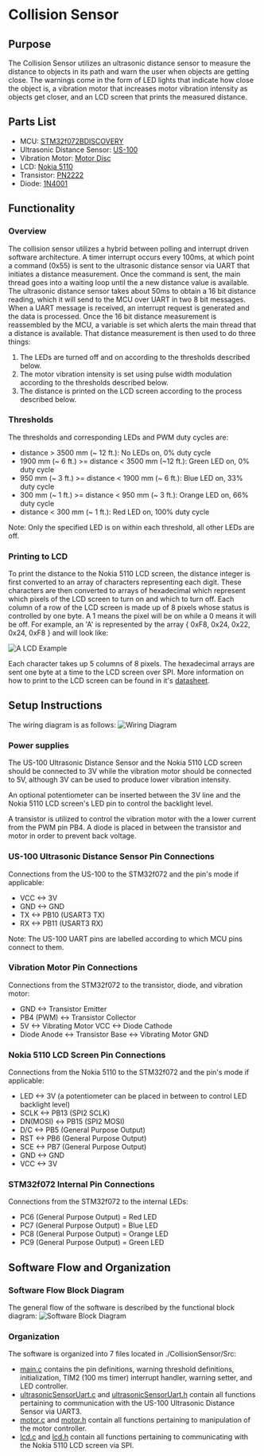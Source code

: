 # Collision Sensor

## Purpose

The Collision Sensor utilizes an ultrasonic distance sensor to measure the distance to objects in its path and warn the user when objects are getting close. The warnings come in the form of LED lights that indicate how close the object is, a vibration motor that increases motor vibration intensity as objects get closer, and an LCD screen that prints the measured distance.

## Parts List

- MCU: [STM32f072BDISCOVERY](https://www.st.com/en/evaluation-tools/32f072bdiscovery.html)
- Ultrasonic Distance Sensor: [US-100](https://www.adafruit.com/product/4019)
- Vibration Motor: [Motor Disc](https://www.adafruit.com/product/1201)
- LCD: [Nokia 5110](https://www.sparkfun.com/products/10168)
- Transistor: [PN2222](https://www.digikey.com/product-detail/en/on-semiconductor/PN2222ATA/PN2222ATACT-ND/3042489)
- Diode: [1N4001](https://www.digikey.com/product-detail/en/comchip-technology/1N4001-G/641-1310-1-ND/1979675)

## Functionality

### Overview

The collision sensor utilizes a hybrid between polling and interrupt driven software architecture. A timer interrupt occurs every 100ms, at which point a command (0x55) is sent to the ultrasonic distance sensor via UART that initiates a distance measurement. Once the command is sent, the main thread goes into a waiting loop until the a new distance value is available. The ultrasonic distance sensor takes about 50ms to obtain a 16 bit distance reading, which it will send to the MCU over UART in two 8 bit messages. When a UART message is received, an interrupt request is generated and the data is processed. Once the 16 bit distance measurement is reassembled by the MCU, a variable is set which alerts the main thread that a distance is available. That distance measurement is then used to do three things:

1. The LEDs are turned off and on according to the thresholds described below.
2. The motor vibration intensity is set using pulse width modulation according to the thresholds described below.
3. The distance is printed on the LCD screen according to the process described below.

### Thresholds

The thresholds and corresponding LEDs and PWM duty cycles are:

- distance \> 3500 mm (~ 12 ft.): No LEDs on, 0% duty cycle
- 1900 mm (~ 6 ft.) >= distance < 3500 mm (~12 ft.): Green LED on, 0% duty cycle
- 950 mm (~ 3 ft.) >= distance < 1900 mm (~ 6 ft.): Blue LED on, 33% duty cycle
- 300 mm (~ 1 ft.) >= distance < 950 mm (~ 3 ft.): Orange LED on, 66% duty cycle
- distance < 300 mm (~ 1 ft.): Red LED on, 100% duty cycle

Note: Only the specified LED is on within each threshold, all other LEDs are off.

### Printing to LCD

To print the distance to the Nokia 5110 LCD screen, the distance integer is first converted to an array of characters representing each digit. These characters are then converted to arrays of hexadecimal which represent which pixels of the LCD screen to turn on and which to turn off. Each column of a row of the LCD screen is made up of 8 pixels whose status is controlled by one byte. A 1 means the pixel will be on while a 0 means it will be off. For example, an 'A' is represented by the array { 0xF8, 0x24, 0x22, 0x24, 0xF8 } and will look like:

![A LCD Example](lcd_example.png)

 Each character takes up 5 columns of 8 pixels. The hexadecimal arrays are sent one byte at a time to the LCD screen over SPI. More information on how to print to the LCD screen can be found in it's [datasheet](https://www.sparkfun.com/datasheets/LCD/Monochrome/Nokia5110.pdf).

## Setup Instructions

The wiring diagram is as follows:
![Wiring Diagram](wiring_diagram.png)

### Power supplies

The US-100 Ultrasonic Distance Sensor and the Nokia 5110 LCD screen should be connected to 3V while the vibration motor should be connected to 5V, although 3V can be used to produce lower vibration intensity.

An optional potentiometer can be inserted between the 3V line and the Nokia 5110 LCD screen's LED pin to control the backlight level.

A transistor is utilized to control the vibration motor with the a lower current from the PWM pin PB4. A diode is placed in between the transistor and motor in order to prevent back voltage.

### US-100 Ultrasonic Distance Sensor Pin Connections

Connections from the US-100 to the STM32f072 and the pin's mode if applicable:

- VCC <-> 3V
- GND <-> GND
- TX <-> PB10 (USART3 TX)
- RX <-> PB11 (USART3 RX)

Note: The US-100 UART pins are labelled according to which MCU pins connect to them.

### Vibration Motor Pin Connections

Connections from the STM32f072 to the transistor, diode, and vibration motor:

- GND <-> Transistor Emitter
- PB4 (PWM) <-> Transistor Collector
- 5V <-> Vibrating Motor VCC <-> Diode Cathode
- Diode Anode <-> Transistor Base <-> Vibrating Motor GND

### Nokia 5110 LCD Screen Pin Connections

Connections from the Nokia 5110 to the STM32f072 and the pin's mode if applicable:

- LED <-> 3V (a potentiometer can be placed in between to control LED backlight level)
- SCLK <-> PB13 (SPI2 SCLK)
- DN(MOSI) <-> PB15 (SPI2 MOSI)
- D/C <-> PB5 (General Purpose Output)
- RST <-> PB6 (General Purpose Output)
- SCE <-> PB7 (General Purpose Output)
- GND <-> GND
- VCC <-> 3V

### STM32f072 Internal Pin Connections

Connections from the STM32f072 to the internal LEDs:

- PC6 (General Purpose Output) = Red LED
- PC7 (General Purpose Output) = Blue LED
- PC8 (General Purpose Output) = Orange LED
- PC9 (General Purpose Output) = Green LED

## Software Flow and Organization

### Software Flow Block Diagram

The general flow of the software is described by the functional block diagram:
![Software Block Diagram](sw_block_diagram.png)

### Organization

The software is organized into 7 files located in ./CollisionSensor/Src:

- [main.c](CollisionSensor/Src/main.c) contains the pin definitions, warning threshold definitions, initialization, TIM2 (100 ms timer) interrupt handler, warning setter, and LED controller.
- [ultrasonicSensorUart.c](CollisionSensor/Src/ultrasonicSensorUart.c) and [ultrasonicSensorUart.h](CollisionSensor/Src/ultrasonicSensorUart.h) contain all functions pertaining to communication with the US-100 Ultrasonic Distance Sensor via UART3.
- [motor.c](CollisionSensor/Src/motor.c) and [motor.h](CollisionSensor/Src/motor.h) contain all functions pertaining to manipulation of the motor controller.
- [lcd.c](CollisionSensor/Src/lcd.c) and [lcd.h](CollisionSensor/Src/lcd.h) contain all functions pertaining to communicating with the Nokia 5110 LCD screen via SPI.

